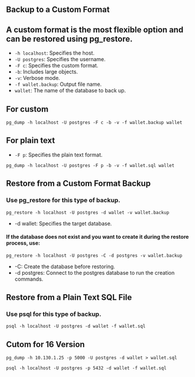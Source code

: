 ## Backup to a Custom Format

## A custom format is the most flexible option and can be restored using pg_restore.
- `-h localhost`: Specifies the host.
- `-U postgres`: Specifies the username.
- `-F c`: Specifies the custom format.
- `-b`: Includes large objects.
- `-v`: Verbose mode.
- `-f wallet.backup`: Output file name.
- `wallet`: The name of the database to back up.
## For custom 

```
pg_dump -h localhost -U postgres -F c -b -v -f wallet.backup wallet
```

## For plain text
- `-F p`: Specifies the plain text format.
```
pg_dump -h localhost -U postgres -F p -b -v -f wallet.sql wallet
```

## Restore from a Custom Format Backup

### Use pg_restore for this type of backup.

```
pg_restore -h localhost -U postgres -d wallet -v wallet.backup
```

- -d wallet: Specifies the target database.

#### If the database does not exist and you want to create it during the restore process, use:

```
pg_restore -h localhost -U postgres -C -d postgres -v wallet.backup
```
- -C: Create the database before restoring.
- -d postgres: Connect to the postgres database to run the creation commands.

## Restore from a Plain Text SQL File

### Use psql for this type of backup.
```
psql -h localhost -U postgres -d wallet -f wallet.sql
```

## Cutom for 16 Version
```
pg_dump -h 10.130.1.25 -p 5000 -U postgres -d wallet > wallet.sql
```
```
psql -h localhost -U postgres -p 5432 -d wallet -f wallet.sql 
```

